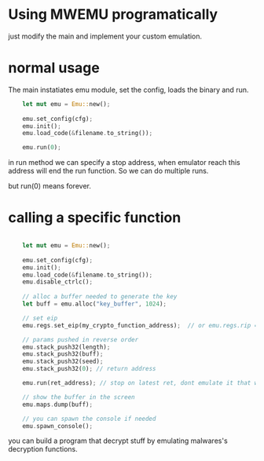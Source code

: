 # Using MWEMU programatically

just modify the main and implement your custom emulation.

# normal usage

The main instatiates emu module, set the config, loads the binary and run.


```rust
    let mut emu = Emu::new();
    
    emu.set_config(cfg);
    emu.init();
    emu.load_code(&filename.to_string());

    emu.run(0);
```

in run method we can specify a stop address, when emulator reach this address will end the run function.
So we can do multiple runs.

but run(0) means forever.

# calling a specific function

```rust

    let mut emu = Emu::new();
    
    emu.set_config(cfg);
    emu.init();
    emu.load_code(&filename.to_string());
    emu.disable_ctrlc();
    
    // alloc a buffer needed to generate the key
    let buff = emu.alloc("key_buffer", 1024);

    // set eip
    emu.regs.set_eip(my_crypto_function_address);  // or emu.regs.rip = my_function_address   in 64bits

    // params pushed in reverse order
    emu.stack_push32(length);
    emu.stack_push32(buff);
    emu.stack_push32(seed);
    emu.stack_push32(0); // return address 

    emu.run(ret_address); // stop on latest ret, dont emulate it that will jump to zero.

    // show the buffer in the screen
    emu.maps.dump(buff);

    // you can spawn the console if needed
    emu.spawn_console();
```

you can build a program that decrypt stuff by emulating malwares's decryption functions.

